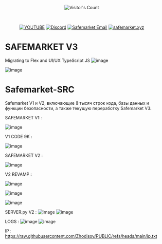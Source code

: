 <br/><br/>
<div align="center"> 
  <img src="https://profile-counter.glitch.me/Zhodisov/count.svg" alt="Visitor's Count" />
</div>
<br/><br/>

<div align="center">
  
[![YOUTUBE](https://img.shields.io/badge/Youtube-fc0000?style=for-the-badge&logo=YOUTUBE&logoColor=white)](https://www.youtube.com/@Jodis974)
[![Discord](https://img.shields.io/badge/Discord-6a85b9?style=for-the-badge&logo=discord&logoColor=white)](https://safemarket.xyz/discord)
[![Safemarket Email](https://img.shields.io/badge/safemarket_email-333333?style=for-the-badge&logo=gmail&logoColor=red)](mailto:support-checkout@safemarket.xyz)
[![safemarket.xyz](https://img.shields.io/badge/safemarket.xyz-0077B5?style=for-the-badge&logo=internet&logoColor=white)](https://safemarket.xyz/)

</div>





# SAFEMARKET V3
Migrating to Flex and UI/UX TypeScript JS
![image](https://github.com/user-attachments/assets/1b101cf1-7752-403d-8787-b7e4dc63625e)

![image](https://github.com/user-attachments/assets/8f267ff1-4ac2-4bbf-911c-05d5022cdc34)














# Safemarket-SRC
Safemarket V1 и V2, включающие 8 тысяч строк кода, базы данных и функции безопасности, а также текущую переработку Safemarket V3.


SAFEMARKET V1 :

![image](https://github.com/user-attachments/assets/834e8561-ca32-40a8-8aee-887684d86ce2)

V1 CODE 9K : 

![image](https://github.com/user-attachments/assets/56dda8c9-55c6-401f-a6f4-3f03deca69e7)


SAFEMARKET V2 : 

![image](https://github.com/user-attachments/assets/7ad97649-5a64-4f6e-882d-cc660fc62d70)

V2 REVAMP : 

![image](https://github.com/user-attachments/assets/23fa5739-9e4f-432b-9ade-099adb1d556a)

![image](https://github.com/user-attachments/assets/7f0adcfb-d0ff-4bab-9774-0a1d89f72932)

![image](https://github.com/user-attachments/assets/e2f242d9-d211-47b4-9739-3aa32dc13d12)

SERVER.py V2 : 
![image](https://github.com/user-attachments/assets/f49dbf7c-c4b4-4338-be62-3c670b47252a)
![image](https://github.com/user-attachments/assets/3f4061dd-bdcc-49dc-918e-aa25dfb44c3b)


LOGS : 
![image](https://github.com/user-attachments/assets/22e68752-55c4-45f4-a7f5-d82cb1373927)
![image](https://github.com/user-attachments/assets/1bd3fa2a-a061-4802-84ee-bfb94e1502bb)

IP : https://raw.githubusercontent.com/Zhodisov/PUBLIC/refs/heads/main/ip.txt

